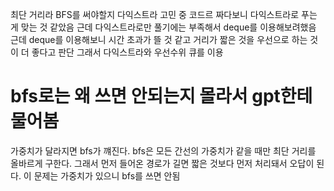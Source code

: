 최단 거리라 BFS를 써야할지 다익스트라 고민 중 코드르 짜다보니 다익스트라로 푸는 게 맞는 것 같았음 
근데 다익스트라로만 풀기에는 부족해서 deque를 이용해보려했음 
근데 deque를 이용해보니 시간 초과가 뜰 것 같고 거리가 짧은 것을 우선으로 하는 것이 더 좋다고 판단
그래서 다익스트라와 우선수위 큐를 이용 

# bfs로는 왜 쓰면 안되는지 몰라서 gpt한테 물어봄 
가중치가 달라지면 bfs가 꺠진다.
bfs은 모든 간선의 가중치가 같을 때만 최단 거리를 올바르게 구한다. 
그래서 먼저 들어온 경로가 길면 짧은 것보다 먼저 처리돼서 오답이 된다. 
이 문제는 가중치가 있으니 bfs를 쓰면 안됨 

